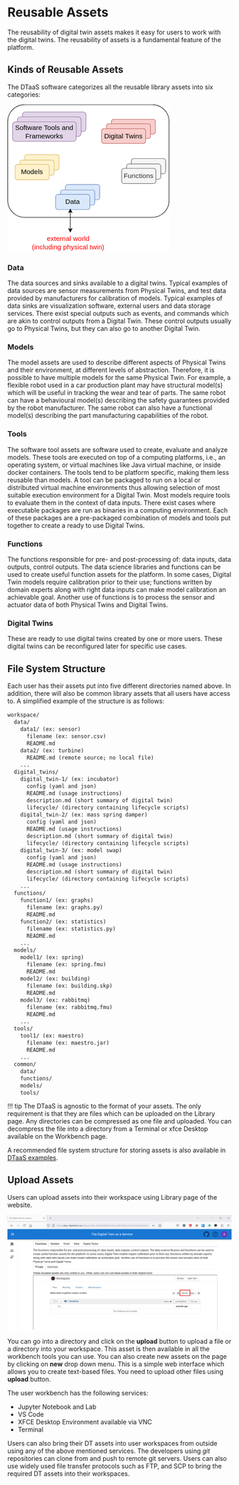 # Reusable Assets

The reusability of digital twin assets makes it easy for
users to work with the digital twins. The reusability of
assets is a fundamental feature of the platform.

## Kinds of Reusable Assets

The DTaaS software categorizes all the reusable library assets into six categories:

![Categories of Library Assets](library-assets.png)

### Data

The data sources and sinks available to a digital twins.
Typical examples of data sources are sensor measurements from
Physical Twins, and test data provided by manufacturers for
calibration of models. Typical examples of data sinks are visualization
software, external users and data storage services. There exist special
outputs such as events, and commands which are akin to control outputs
from a Digital Twin. These control outputs usually go to Physical Twins,
but they can also go to another Digital Twin.

### Models

The model assets are used to describe different aspects of Physical Twins
and their environment, at different levels of abstraction. Therefore, it
is possible to have multiple models for the same Physical Twin.
For example, a flexible robot used in a car production plant may have
structural model(s) which will be useful in tracking the wear and tear
of parts. The same robot can have a behavioural model(s) describing the
safety guarantees provided by the robot manufacturer. The same robot
can also have a functional model(s) describing the part manufacturing
capabilities of the robot.

### Tools

The software tool assets are software used to create, evaluate and
analyze models. These tools are executed on top of a computing
platforms, i.e., an operating system, or virtual machines like
Java virtual machine, or inside docker containers.
The tools tend to be platform specific, making them less reusable than models.
A tool can be packaged to run on a local or distributed virtual
machine environments thus allowing selection of most suitable
execution environment for a Digital Twin.
Most models require tools to evaluate them in the context of data inputs.
There exist cases where executable packages are run as binaries
in a computing environment. Each of these packages are a pre-packaged
combination of models and tools put together to create a ready
to use Digital Twins.

### Functions

The functions responsible for pre- and post-processing of:
data inputs, data outputs, control outputs. The data science
libraries and functions can be used to create useful function
assets for the platform.
In some cases, Digital Twin models require calibration prior
to their use; functions written by domain experts along with
right data inputs can make model calibration an achievable goal.
Another use of functions is to process the sensor and actuator
data of both Physical Twins and Digital Twins.

### Digital Twins

These are ready to use digital twins created by one or more users.
These digital twins can be reconfigured later for specific use cases.

## File System Structure

Each user has their assets put into five different
directories named above. In addition, there will also be
common library assets that all users have access to.
A simplified example of the structure is as follows:

```text
workspace/
  data/
    data1/ (ex: sensor)
      filename (ex: sensor.csv)
      README.md
    data2/ (ex: turbine)
      README.md (remote source; no local file)
    ...
  digital_twins/
    digital_twin-1/ (ex: incubator)
      config (yaml and json)
      README.md (usage instructions)
      description.md (short summary of digital twin)
      lifecycle/ (directory containing lifecycle scripts)
    digital_twin-2/ (ex: mass spring damper)
      config (yaml and json)
      README.md (usage instructions)
      description.md (short summary of digital twin)
      lifecycle/ (directory containing lifecycle scripts)
    digital_twin-3/ (ex: model swap)
      config (yaml and json)
      README.md (usage instructions)
      description.md (short summary of digital twin)
      lifecycle/ (directory containing lifecycle scripts)
    ...
  functions/
    function1/ (ex: graphs)
      filename (ex: graphs.py)
      README.md
    function2/ (ex: statistics)
      filename (ex: statistics.py)
      README.md
    ...
  models/
    model1/ (ex: spring)
      filename (ex: spring.fmu)
      README.md
    model2/ (ex: building)
      filename (ex: building.skp)
      README.md
    model3/ (ex: rabbitmq)
      filename (ex: rabbitmq.fmu)
      README.md
    ...
  tools/
    tool1/ (ex: maestro)
      filename (ex: maestro.jar)
      README.md
    ...
  common/
    data/
    functions/
    models/
    tools/
```

!!! tip
    The DTaaS is agnostic to the format of your assets.
    The only requirement is that they are files which can
    be uploaded on the Library page. Any directories can be
    compressed as one file and uploaded. You can decompress
    the file into a directory from a Terminal or xfce Desktop
    available on the Workbench page.

A recommended file system structure for storing assets is also
available in
[DTaaS examples](https://github.com/INTO-CPS-Association/DTaaS-examples).

## Upload Assets

Users can upload assets into their workspace using Library page of the website.

![Library Page](../../website/library.png)

You can go into a directory and click on the **upload**
button to upload a file or a directory into your workspace.
This asset is then available in all the workbench tools you can use.
You can also create new assets on the page by
clicking on **new** drop down menu. This is a simple web interface
which allows you to create text-based files.
You need to upload other files using **upload** button.

The user workbench has the following services:

* Jupyter Notebook and Lab
* VS Code
* XFCE Desktop Environment available via VNC
* Terminal

Users can also bring their DT assets into user workspaces from outside
using any of the above mentioned services. The developers using _git_
repositories can clone from and push to remote git servers. Users can
also use widely used file transfer protocols such as FTP, and SCP to
bring the required DT assets into their workspaces.
